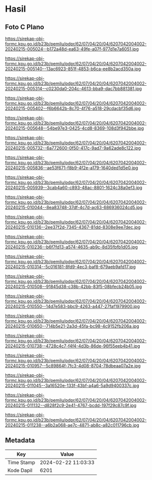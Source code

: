 # Hasil

## Foto C Plano

https://sirekap-obj-formc.kpu.go.id/b23b/pemilu/pdpr/62/07/04/20/04/6207042004002-20240215-005024--b172a48d-ea63-49fe-a07f-977d1e7a6051.jpg

https://sirekap-obj-formc.kpu.go.id/b23b/pemilu/pdpr/62/07/04/20/04/6207042004002-20240215-005140--13ac6923-851f-4853-b6ca-ee8b2acd350a.jpg

https://sirekap-obj-formc.kpu.go.id/b23b/pemilu/pdpr/62/07/04/20/04/6207042004002-20240215-005314--c0230da0-204c-4613-bba9-dac7bb881381.jpg

https://sirekap-obj-formc.kpu.go.id/b23b/pemilu/pdpr/62/07/04/20/04/6207042004002-20240215-005402--f6b6642b-8c70-4f76-a518-29cdacbf35d6.jpg

https://sirekap-obj-formc.kpu.go.id/b23b/pemilu/pdpr/62/07/04/20/04/6207042004002-20240215-005648--54be97e3-0425-4cd8-8369-108d3f942bbe.jpg

https://sirekap-obj-formc.kpu.go.id/b23b/pemilu/pdpr/62/07/04/20/04/6207042004002-20240215-005732--6a772600-0f50-417c-9ad7-9a62ade8c122.jpg

https://sirekap-obj-formc.kpu.go.id/b23b/pemilu/pdpr/62/07/04/20/04/6207042004002-20240215-005836--ae53f671-f8b9-4f2e-a179-1640ded1d5e0.jpg

https://sirekap-obj-formc.kpu.go.id/b23b/pemilu/pdpr/62/07/04/20/04/6207042004002-20240215-005939--3cab4a60-c893-48ac-8801-1624c38a0ef3.jpg

https://sirekap-obj-formc.kpu.go.id/b23b/pemilu/pdpr/62/07/04/20/04/6207042004002-20240215-010044--8ea83748-37df-4c7d-ac63-686936024cd5.jpg

https://sirekap-obj-formc.kpu.go.id/b23b/pemilu/pdpr/62/07/04/20/04/6207042004002-20240215-010136--2ee37f2d-7345-4367-81dd-8308e9ee7dec.jpg

https://sirekap-obj-formc.kpu.go.id/b23b/pemilu/pdpr/62/07/04/20/04/6207042004002-20240215-010236--b6f7fd13-a574-4635-ab9c-8d35fbfb1d05.jpg

https://sirekap-obj-formc.kpu.go.id/b23b/pemilu/pdpr/62/07/04/20/04/6207042004002-20240215-010314--5c016181-8fd9-4ec3-baf8-679aeb9afd17.jpg

https://sirekap-obj-formc.kpu.go.id/b23b/pemilu/pdpr/62/07/04/20/04/6207042004002-20240215-010508--91845d38-c38b-42bb-83f5-08bfecb24b05.jpg

https://sirekap-obj-formc.kpu.go.id/b23b/pemilu/pdpr/62/07/04/20/04/6207042004002-20240215-010550--14d7e583-bbc9-4263-a447-27faf1979900.jpg

https://sirekap-obj-formc.kpu.go.id/b23b/pemilu/pdpr/62/07/04/20/04/6207042004002-20240215-010650--714b5e21-2a3d-45fa-bc98-4c9152fb206a.jpg

https://sirekap-obj-formc.kpu.go.id/b23b/pemilu/pdpr/62/07/04/20/04/6207042004002-20240215-010738--4728c4c7-f4f4-4d3b-86de-96f55eeb4b41.jpg

https://sirekap-obj-formc.kpu.go.id/b23b/pemilu/pdpr/62/07/04/20/04/6207042004002-20240215-010957--5c89864f-7fc3-4d08-8704-78dbeaa07a2e.jpg

https://sirekap-obj-formc.kpu.go.id/b23b/pemilu/pdpr/62/07/04/20/04/6207042004002-20240215-011045--3a16520e-133f-43bf-a4a6-5a9d9400337c.jpg

https://sirekap-obj-formc.kpu.go.id/b23b/pemilu/pdpr/62/07/04/20/04/6207042004002-20240215-011132--d828f2c9-2e41-4767-bcdd-197f29c87c9f.jpg

https://sirekap-obj-formc.kpu.go.id/b23b/pemilu/pdpr/62/07/04/20/04/6207042004002-20240215-011238--a6b2a068-ae7c-4871-ab8c-a82c011796cb.jpg


## Metadata

| Key        | Value               |
| ---------- | ------------------- |
| Time Stamp | 2024-02-22 11:03:33 |
| Kode Dapil | 6201                |



